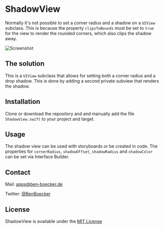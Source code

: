 # ShadowView

Normally it's not possible to set a corner radius and a shadow on a `UIView` subclass. This is because the property `clipsToBounds` must be set to `true` for the view to render the rounded corners, which also clips the shadow away.

![Screenshot](https://github.com/bennibrightside/ShadowView/blob/master/screenshot.jpg)

## The solution

This is a `UIView` subclass that allows for setting both a corner radius and a drop shadow. This is done by adding a second private subview that renders the shadow.

## Installation

Clone or download the repository and and manually add the file `ShadowView.swift` to your project and target.

## Usage

The shadow view can be used with storyboards or be created in code. The properties for `cornerRadius`, `shadowOffset`, `shadowRadius` and `shadowColor` can be set via Interface Builder.

## Contact

Mail: [apps@ben-boecker.de](mailto:apps@ben-boecker.de)  

Twitter: [@BenBoecker](https://twitter.com/BenBoecker)

## License

ShadowView is available under the [MIT License](https://github.com/bennibrightside/ShadowView/blob/master/LICENSE)